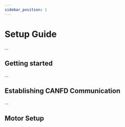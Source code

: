 ```yaml
---
sidebar_position: 1
---
```

# Setup Guide

...

## Getting started

...

## Establishing CANFD Communication

...

## Motor Setup

